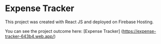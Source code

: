 # Expense Tracker

This project was created with React JS and deployed on Firebase Hosting.

You can see the project outcome here: [Expense Tracker] (https://expense-tracker-643b4.web.app/)
